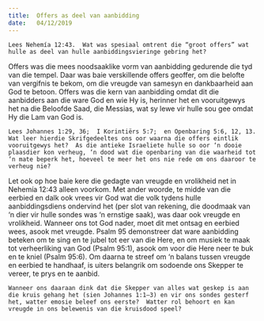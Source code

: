 ```yaml
---
title:  Offers as deel van aanbidding
date:   04/12/2019
---
```


`Lees Nehemía 12:43.  Wat was spesiaal omtrent die “groot offers” wat hulle as deel van hulle aanbiddingsvieringe gebring het?` 

Offers was die mees noodsaaklike vorm van aanbidding gedurende die tyd van die tempel. Daar was baie verskillende offers geoffer,  om die belofte van vergifnis te bekom,  om die vreugde van samesyn en dankbaarheid aan God te betoon.  Offers was die kern van aanbidding omdat dit die aanbidders aan die ware God en wie Hy is, herinner het en vooruitgewys het na die Beloofde Saad, die Messias, wat sy lewe vir hulle sou gee omdat Hy die Lam van God is. 

`Lees Johannes 1:29, 36;  I Korintiërs 5:7;  en Openbaring 5:6, 12, 13.  Wat leer hierdie Skrifgedeeltes ons oor waarna die offers eintlik vooruitgewys het?  As die antieke Israeliete hulle so oor ‘n dooie plaasdier kon verheug, ‘n dood wat die openbaring van die waarheid tot ‘n mate beperk het, hoeveel te meer het ons nie rede om ons daaroor te verheug nie?` 

Let ook op hoe baie kere die gedagte van vreugde en vrolikheid net in Nehemía 12:43 alleen voorkom.  Met ander woorde, te midde van die eerbied en dalk ook vrees vir God wat die volk tydens hulle aanbiddingsdiens ondervind het (per slot van rekening, die doodmaak van ‘n dier vir hulle sondes was ‘n ernstige saak), was daar ook vreugde en vrolikheid. Wanneer ons tot God nader, moet dit met ontsag en eerbied wees, asook met vreugde.  Psalm 95 demonstreer dat ware aanbidding beteken om te sing en te jubel tot eer van die Here, en om musiek te maak tot verheerliking van God (Psalm 95:1), asook om voor die Here neer te buk en te kniel (Psalm 95:6).  Om daarna te streef om ‘n balans tussen vreugde en eerbied te handhaaf, is uiters belangrik om sodoende ons Skepper te vereer, te prys en te aanbid. 

`Wanneer ons daaraan dink dat die Skepper van alles wat geskep is aan die kruis gehang het (sien Johannes 1:1–3) en vir ons sondes gesterf het, watter emosie beleef ons eerste?  Watter rol behoort en kan vreugde in ons belewenis van die kruisdood speel?`